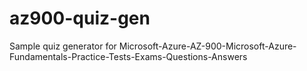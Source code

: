 # az900-quiz-gen
Sample quiz generator for Microsoft-Azure-AZ-900-Microsoft-Azure-Fundamentals-Practice-Tests-Exams-Questions-Answers 
